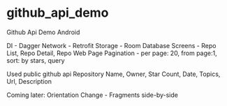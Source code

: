 # github_api_demo
Github Api Demo Android

DI - Dagger
Network - Retrofit
Storage - Room Database
Screens - Repo List, Repo Detail, Repo Web Page
Pagination - per page: 20, from page:1, sort: by stars, query

Used public github api
Repository Name, Owner, Star Count, Date, Topics, Url, Description



Coming later: Orientation Change - Fragments side-by-side
